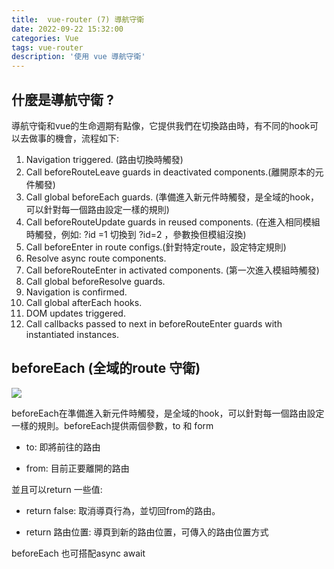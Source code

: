 ```yaml
---
title:  vue-router (7) 導航守衛
date: 2022-09-22 15:32:00
categories: Vue
tags: vue-router
description: '使用 vue 導航守衛'
---
```


## 什麼是導航守衛 ?

導航守衛和vue的生命週期有點像，它提供我們在切換路由時，有不同的hook可以去做事的機會，流程如下:

1. Navigation triggered. (路由切換時觸發)
2. Call beforeRouteLeave guards in deactivated components.(離開原本的元件觸發)
3. Call global beforeEach guards. (準備進入新元件時觸發，是全域的hook，可以針對每一個路由設定一樣的規則)
4. Call beforeRouteUpdate guards in reused components. (在進入相同模組時觸發，例如: ?id =1 切換到 ?id=2 ，參數換但模組沒換)
5. Call beforeEnter in route configs.(針對特定route，設定特定規則)
6. Resolve async route components.
7. Call beforeRouteEnter in activated components. (第一次進入模組時觸發)
8. Call global beforeResolve guards.
9. Navigation is confirmed.
10. Call global afterEach hooks.
11. DOM updates triggered.
12. Call callbacks passed to next in beforeRouteEnter guards with instantiated instances.

## beforeEach (全域的route 守衛)

![](https://miro.medium.com/max/1100/1*79o4cb4bXqRjUTkh7eyvPQ.png)

beforeEach在準備進入新元件時觸發，是全域的hook，可以針對每一個路由設定一樣的規則。beforeEach提供兩個參數，to 和 form

- to: 即將前往的路由

- from: 目前正要離開的路由

並且可以return 一些值:

- return false: 取消導頁行為，並切回from的路由。

- return 路由位置: 導頁到新的路由位置，可傳入的路由位置方式

beforeEach 也可搭配async await